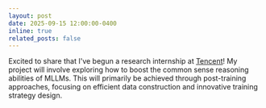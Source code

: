 ```yaml
---
layout: post
date: 2025-09-15 12:00:00-0400
inline: true
related_posts: false
---
```


Excited to share that I've begun a research internship at <a href="https://www.tencent.com/en-us/">Tencent</a>! My project will involve exploring how to boost the common sense reasoning abilities of MLLMs. This will primarily be achieved through post-training approaches, focusing on efficient data construction and innovative training strategy design.